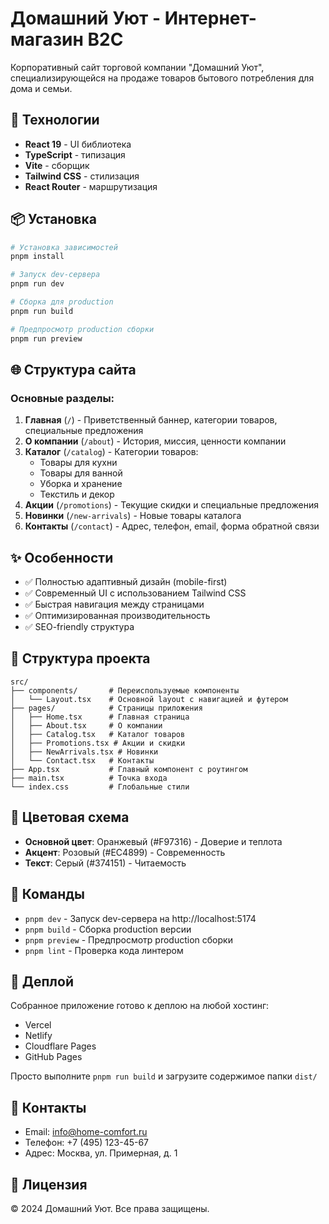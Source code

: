 # Домашний Уют - Интернет-магазин B2C

Корпоративный сайт торговой компании "Домашний Уют", специализирующейся на продаже товаров бытового потребления для дома и семьи.

## 🚀 Технологии

- **React 19** - UI библиотека
- **TypeScript** - типизация
- **Vite** - сборщик
- **Tailwind CSS** - стилизация
- **React Router** - маршрутизация

## 📦 Установка

```bash
# Установка зависимостей
pnpm install

# Запуск dev-сервера
pnpm run dev

# Сборка для production
pnpm run build

# Предпросмотр production сборки
pnpm run preview
```

## 🌐 Структура сайта

### Основные разделы:

1. **Главная** (`/`) - Приветственный баннер, категории товаров, специальные предложения
2. **О компании** (`/about`) - История, миссия, ценности компании
3. **Каталог** (`/catalog`) - Категории товаров:
   - Товары для кухни
   - Товары для ванной
   - Уборка и хранение
   - Текстиль и декор
4. **Акции** (`/promotions`) - Текущие скидки и специальные предложения
5. **Новинки** (`/new-arrivals`) - Новые товары каталога
6. **Контакты** (`/contact`) - Адрес, телефон, email, форма обратной связи

## ✨ Особенности

- ✅ Полностью адаптивный дизайн (mobile-first)
- ✅ Современный UI с использованием Tailwind CSS
- ✅ Быстрая навигация между страницами
- ✅ Оптимизированная производительность
- ✅ SEO-friendly структура

## 📂 Структура проекта

```
src/
├── components/       # Переиспользуемые компоненты
│   └── Layout.tsx    # Основной layout с навигацией и футером
├── pages/            # Страницы приложения
│   ├── Home.tsx      # Главная страница
│   ├── About.tsx     # О компании
│   ├── Catalog.tsx   # Каталог товаров
│   ├── Promotions.tsx # Акции и скидки
│   ├── NewArrivals.tsx # Новинки
│   └── Contact.tsx   # Контакты
├── App.tsx           # Главный компонент с роутингом
├── main.tsx          # Точка входа
└── index.css         # Глобальные стили
```

## 🎨 Цветовая схема

- **Основной цвет**: Оранжевый (#F97316) - Доверие и теплота
- **Акцент**: Розовый (#EC4899) - Современность
- **Текст**: Серый (#374151) - Читаемость

## 📝 Команды

- `pnpm dev` - Запуск dev-сервера на http://localhost:5174
- `pnpm build` - Сборка production версии
- `pnpm preview` - Предпросмотр production сборки
- `pnpm lint` - Проверка кода линтером

## 🚀 Деплой

Собранное приложение готово к деплою на любой хостинг:
- Vercel
- Netlify
- Cloudflare Pages
- GitHub Pages

Просто выполните `pnpm run build` и загрузите содержимое папки `dist/`

## 📧 Контакты

- Email: info@home-comfort.ru
- Телефон: +7 (495) 123-45-67
- Адрес: Москва, ул. Примерная, д. 1

## 📄 Лицензия

© 2024 Домашний Уют. Все права защищены.

